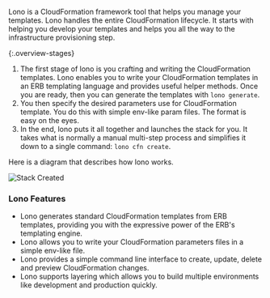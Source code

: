Lono is a CloudFormation framework tool that helps you manage your templates.  Lono handles the entire CloudFormation lifecycle. It starts with helping you develop your templates and helps you all the way to the infrastructure provisioning step.

{:.overview-stages}
1. The first stage of lono is you crafting and writing the CloudFormation templates. Lono enables you to write your CloudFormation templates in an ERB templating language and provides useful helper methods. Once you are ready, then you can generate the templates with `lono generate`.
2. You then specify the desired parameters use for CloudFormation template. You do this with simple env-like param files. The format is easy on the eyes.
3.  In the end, lono puts it all together and launches the stack for you. It takes what is normally a manual multi-step process and simplifies it down to a single command: `lono cfn create`.

Here is a diagram that describes how lono works.

<img src="/img/tutorial/lono-flowchart.png" alt="Stack Created" class="doc-photo lono-flowchart">

### Lono Features

* Lono generates standard CloudFormation templates from ERB templates, providing you with the expressive power of the ERB's templating engine.
* Lono allows you to write your CloudFormation parameters files in a simple env-like file.
* Lono provides a simple command line interface to create, update, delete and preview CloudFormation changes.
* Lono supports layering which allows you to build multiple environments like development and production quickly.
